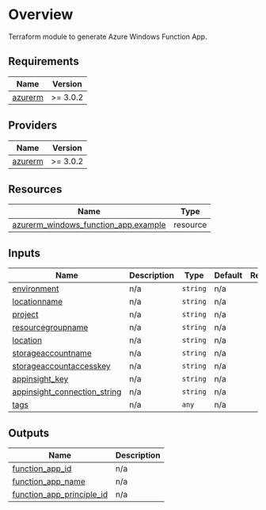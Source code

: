 # Overview

Terraform module to generate Azure Windows Function App.

## Requirements

| Name | Version |
|------|---------|
| <a name="requirement_azurerm"></a> [azurerm](#requirement\_azurerm) | >= 3.0.2 |

## Providers

| Name | Version |
|------|---------|
| <a name="provider_azurerm"></a> [azurerm](#provider\_azurerm) | >= 3.0.2 |

## Resources

| Name | Type |
|------|------|
| [azurerm_windows_function_app.example](https://registry.terraform.io/providers/hashicorp/azurerm/latest/docs/resources/windows_function_app) | resource |

## Inputs

| Name | Description | Type | Default | Required |
|------|-------------|------|---------|:--------:|
| <a name="input_environment"></a> [environment](#input\_environment) | n/a | `string` | n/a | yes |
| <a name="input_locationname"></a> [locationname](#input\_locationname) | n/a | `string` | n/a | yes |
| <a name="input_project"></a> [project](#input\_project) | n/a | `string` | n/a | yes |
| <a name="input_resourcegroupname"></a> [resourcegroupname](#input\_resourcegroupname) | n/a | `string` | n/a | yes |
| <a name="input_location"></a> [location](#input\_location) | n/a | `string` | n/a | yes |
| <a name="input_storageaccountname"></a> [storageaccountname](#input\_storageaccountnamey) | n/a | `string` | n/a | yes |
| <a name="input_storageaccountaccesskey"></a> [storageaccountaccesskey](#input\_storageaccountaccesskey) | n/a | `string` | n/a | yes |
| <a name="input_appinsight_key"></a> [appinsight\_key](#input\_appinsight\_key) | n/a | `string` | n/a | yes |
| <a name="input_appinsight_connection_string"></a> [appinsight\_connection\_string](#input\_appinsight\_connection\_string) | n/a | `string` | n/a | yes |
| <a name="input_tags"></a> [tags](#input\_tags) | n/a | `any` | n/a | yes |

## Outputs

| Name | Description |
|------|-------------|
| <a name="output_function_app_id"></a> [function\_app\_id](#output\_function\_app\_id) | n/a |
| <a name="output_function_app_name"></a> [function\_app\_name](#output\_function\_app\_name) | n/a |
| <a name="output_function_app_principle_id"></a> [function\_app\_principle\_id](#output\_function\_app\_principle\_id) | n/a |
